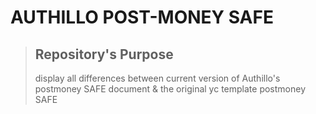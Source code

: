 # AUTHILLO POST-MONEY SAFE

> ## Repository's Purpose
>
> display all differences between current version of Authillo's postmoney SAFE document & the original yc template postmoney SAFE
